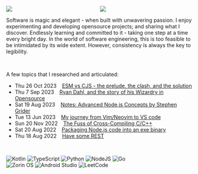
<p align=center>
<img align=left src="https://github-readme-stats.vercel.app/api?username=midnqp&theme=light&show_icons=true&include_all_commits=true&count_private=true&hide_border=true">
<img src="https://github-readme-stats.vercel.app/api/top-langs/?username=midnqp&layout=compact&langs_count=20&hide_border=true&show_owner=true"/>
</p>

Software is magic and elegant - when built with unwavering passion. I enjoy experimenting and developing opensource projects; and sharing what I discover. Endlessly learning and committed to it - taking one step at a time every bright day. In the world of software engineering, this is too feasible to be intimidated by its wide extent. However, consistency is always the key to legibility.

<br>

A few topics that I researched and articulated:
- Thu 26 Oct 2023 &ensp; [ESM vs CJS - the prelude, the clash, and the solution](https://dev.to/midnqp/esm-vs-cjs-the-prelude-the-clash-and-the-solution-46ia)
- Thu 7 Sep 2023 &ensp; [Ryan Dahl, and the story of his Wizardry in Opensource](https://dev.to/midnqp/wizards-of-opensource-ep-1-ryan-dahl-4f60)
- Sat 19 Aug 2023 &ensp; [Notes: Advanced Node.js Concepts by Stephen Grider](https://dev.to/midnqp/notes-advanced-nodejs-concepts-by-stephen-grider-4pp7)
- Tue 13 Jun 2023 &ensp; [My journey from Vim/Neovim to VS code](https://dev.to/midnqp/my-journey-into-vimneovim-23n5)
- Sun 20 Nov 2022 &ensp; [The Fuss of Cross-Compiling C/C++](https://dev.to/midnqp/compiling-cc-on-both-windows-and-linux-with-address-sanitizer-3ikn)
- Sat 20 Aug 2022 &ensp; [Packaging Node.js code into an exe binary](https://dev.to/midnqp/bundling-nodejs-into-single-executable-binary-l3g)
- Thu 18 Aug 2022 &ensp; [Have some REST](https://dev.to/midnqp/rest-api-a-quickread-for-backend-dev-3i70)

<br>

![Kotlin](https://img.shields.io/badge/kotlin-%237F52FF.svg?style=for-the-badge&logo=kotlin&labelColor=white&color=white)
![TypeScript](https://img.shields.io/badge/typescript-%23007ACC.svg?style=for-the-badge&logo=typescript&labelColor=white&color=white)
![Python](https://img.shields.io/badge/python-3670A0?style=for-the-badge&logo=python&labelColor=white&color=white) 
![NodeJS](https://img.shields.io/badge/node.js-6DA55F?style=for-the-badge&logo=node.js&labelColor=white&color=white)
![Go](https://img.shields.io/badge/go-%2300ADD8.svg?style=for-the-badge&logo=go&labelColor=white&color=white)
<br>
![Zorin OS](https://img.shields.io/badge/-Zorin%20OS-%2310AAEB?style=for-the-badge&logo=zorin&labelColor=white&color=white)
![Android Studio](https://img.shields.io/badge/Android%20Studio-3DDC84.svg?style=for-the-badge&logo=android-studio&labelColor=white&color=white)
![LeetCode](https://img.shields.io/badge/LeetCode-000000?style=for-the-badge&logo=LeetCode&labelColor=white&color=white)

<!-- 
![GoLand](https://img.shields.io/badge/GoLand-0f0f0f?&style=for-the-badge&logo=goland&labelColor=white&color=white)
![CLion](https://img.shields.io/badge/CLion-black?style=for-the-badge&logo=clion&color=white)
-->
<!--
![Dev.to](https://img.shields.io/badge/dev.to-0A0A0A?style=for-the-badge&logo=dev.to&labelColor=white&color=white)
![LinkedIn](https://img.shields.io/badge/linkedin-%230077B5.svg?style=for-the-badge&logo=linkedin&labelColor=white&color=white)
-->

